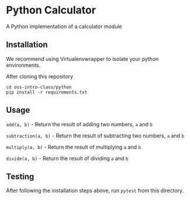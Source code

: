 # Python Calculator
A Python implementation of a calculator module

## Installation
We recommend using Virtualenvwrapper to isolate your python environments.

After cloning this repository
```
cd oss-intro-class/python
pip install -r requirements.txt
```
## Usage
`add(a, b)` - Return the result of adding two numbers, `a` and `b`

`subtraction(a, b)` - Return the result of subtracting two numbers,  `a` and `b`

`multiply(a, b)` - Return the result of multiplying `a` and `b`

`divide(a, b)` - Return the result of dividing `a` and `b`

## Testing
After following the installation steps above, run `pytest` from this directory.

